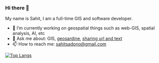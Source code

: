 ### Hi there 👋

My name is Sahit, I am a full-time GIS and software developer.

- 🔭 I’m currently working on geospatial things such as web-GIS, spatial analysis, AI, etc
- 💬 Ask me about: GIS, [geosardine](https://github.com/sahitono/sahitono), [sharing url and text](https://as.sahito.no)
- 📫 How to reach me: sahitsadono@gmail.com

[![Top Langs](https://github-readme-stats.vercel.app/api/top-langs/?username=sahitono&layout=compact&show_icons=true&count_private=true&hide=Mako)](https://github.com/sahitono/github-readme-stats)
